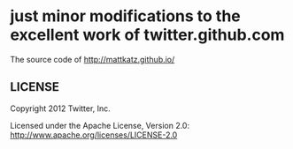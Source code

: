 
just minor modifications to the excellent work of twitter.github.com
======

The source code of http://mattkatz.github.io/

LICENSE
------------

Copyright 2012 Twitter, Inc.

Licensed under the Apache License, Version 2.0: http://www.apache.org/licenses/LICENSE-2.0
